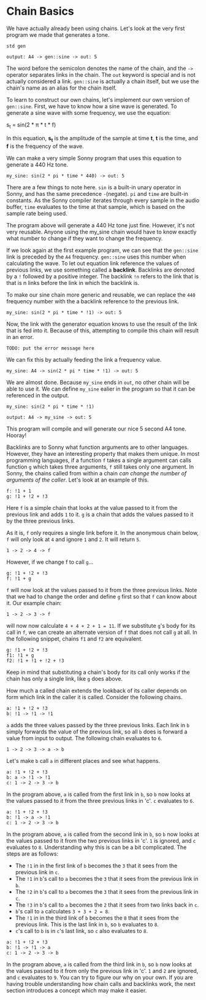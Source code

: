 # Chain Basics

We have actually already been using chains. Let's look at the very first program we made that generates a tone.

```
std gen

output: A4 -> gen::sine -> out: 5
```

The word before the semicolon denotes the name of the chain, and the `->` operator separates links in the chain. The `out` keyword is special and is not actually considered a link. `gen::sine` is actually a chain itself, but we use the chain's name as an alias for the chain itself.

To learn to construct our own chains, let's implement our own version of `gen::sine`. First, we have to know how a sine wave is generated. To generate a sine wave with some frequency, we use the equation:

s<sub>t</sub> = sin(2 * π * t * f)

In this equation, **s<sub>t</sub>** is the amplitude of the sample at time **t**, **t** is the time, and **f** is the frequency of the wave.

We can make a very simple Sonny program that uses this equation to generate a 440 Hz tone.

```
my_sine: sin(2 * pi * time * 440) -> out: 5
```

There are a few things to note here. `sin` is a built-in unary operator in Sonny, and has the same precedence `-`(negate). `pi` and `time` are built-in constants. As the Sonny compiler iterates through every sample in the audio buffer, `time` evaluates to the time at that sample, which is based on the sample rate being used.

The program above will generate a 440 Hz tone just fine. However, it's not very reusable. Anyone using the my_sine chain would have to know exactly what number to change if they want to change the frequency.

If we look again at the first example program, we can see that the `gen::sine` link is preceded by the `A4` frequency. `gen::sine` uses this number when calculating the wave. To let out equation link reference the values of previous links, we use something called a **backlink**. Backlinks are denoted by a `!` followed by a positive integer. The backlink `!n` refers to the link that is that is n links before the link in which the backlink is.

To make our sine chain more generic and reusable, we can replace the `440` frequency number with the a backlink reference to the previous link.

```
my_sine: sin(2 * pi * time * !1) -> out: 5
```

Now, the link with the generator equation knows to use the result of the link that is fed into it. Because of this, attempting to compile this chain will result in an error.

```
TODO: put the error message here
```

We can fix this by actually feeding the link a frequency value.

```
my_sine: A4 -> sin(2 * pi * time * !1) -> out: 5
```

We are almost done. Because `my_sine` ends in `out`, no other chain will be able to use it. We can define `my_sine` ealier in the program so that it can be referenced in the output.

```
my_sine: sin(2 * pi * time * !1)

output: A4 -> my_sine -> out: 5
```

This program will compile and will generate our nice 5 second A4 tone. Hooray!

Backlinks are to Sonny what function arguments are to other languages. However, they have an interesting property that makes them unique. In most programming languages, if a function `f` takes a single argument can calls function `g` which takes three arguments, `f` still takes only one argument. In Sonny, the chains called from within a chain *can change the number of arguments of the caller*. Let's look at an example of this.

```
f: !1 + 1
g: !1 + !2 + !3
```

Here `f` is a simple chain that looks at the value passed to it from the previous link and adds `1` to it. `g` is a chain that adds the values passed to it by the three previous links.

As it is, `f` only requires a single link before it. In the anonymous chain below, `f` will only look at `4` and ignore `1` and `2`. It will return `5`.

```
1 -> 2 -> 4 -> f
```

However, if we change f to call `g`...

```
g: !1 + !2 + !3
f: !1 + g
```

`f` will now look at the values passed to it from the three previous links. Note that we had to change the order and define `g` first so that `f` can know about it. Our example chain:

```
1 -> 2 -> 3 -> f
```
will now now calculate `4 + 4 + 2 + 1 = 11`. If we substitute `g`'s body for its call in `f`, we can create an alternate version of `f` that does not call `g` at all. In the following snippet, chains `f1` and `f2` are equivalent.

```
g: !1 + !2 + !3
f1: !1 + g
f2: !1 + !1 + !2 + !3
```

Keep in mind that substituting a chain's body for its call only works if the chain has only a single link, like `g` does above.

How much a called chain extends the lookback of its caller depends on form which link in the caller it is called. Consider the following chains.

```
a: !1 + !2 + !3
b: !1 -> !1 -> !1
```

`a` adds the three values passed by the three previous links. Each link in `b` simply forwards the value of the previous link, so all `b` does is forward a value from input to output. The following chain evaluates to `6`.

```
1 -> 2 -> 3 -> a -> b
```

Let's make `b` call `a` in different places and see what happens.

```
a: !1 + !2 + !3
b: a -> !1 -> !1
c: 1 -> 2 -> 3 -> b
```

In the program above, `a` is called from the first link in `b`, so `b` now looks at the values passed to it from the three previous links in 'c'. `c` evaluates to `6`.

```
a: !1 + !2 + !3
b: !1 -> a -> !1
c: 1 -> 2 -> 3 -> b
```

In the program above, `a` is called from the second link in `b`, so `b` now looks at the values passed to it from the two previous links in 'c'. `1` is ignored, and `c` evaluates to `8`. Understanding why this is can be a bit complicated. The steps are as follows:

* The `!1` in in the first link of `b` becomes the `3` that it sees from the previous link in `c`.
* The `!1` in `b`'s call to `a` becomes the `3` that it sees from the previous link in `b`.
* The `!2` in `b`'s call to `a` becomes the `3` that it sees from the previous link in `c`.
* The `!3` in `b`'s call to `a` becomes the `2` that it sees from two links back in `c`.
* `b`'s call to `a` calculates `3 + 3 + 2 = 8`.
* The `!1` in in the third link of `b` becomes the `8` that it sees from the previous link. This is the last link in `b`, so `b` evaluates to `8`.
* `c`'s call to `b` is in `c`'s last link, so `c` also evaluates to `8`.

```
a: !1 + !2 + !3
b: !1 -> !1 -> a
c: 1 -> 2 -> 3 -> b
```

In the program above, `a` is called from the third link in `b`, so `b` now looks at the values passed to it from only the previous link in 'c'. `1` and `2` are ignored, and `c` evaluates to `9`. You can try to figure our why on your own. If you are having trouble understanding how chain calls and backlinks work, the next section introduces a concept which may make it easier.
